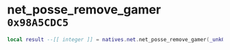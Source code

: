 # net_posse_remove_gamer `0x98A5CDC5`

```lua
local result --[[ integer ]] = natives.net.net_posse_remove_gamer(_unk0 --[[ integer ]])
```